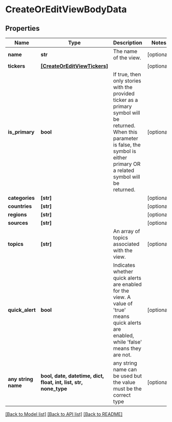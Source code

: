 # CreateOrEditViewBodyData


## Properties
Name | Type | Description | Notes
------------ | ------------- | ------------- | -------------
**name** | **str** | The name of the view. | [optional] 
**tickers** | [**[CreateOrEditViewTickers]**](CreateOrEditViewTickers.md) |  | [optional] 
**is_primary** | **bool** | If true, then only stories with the provided ticker as a primary symbol will be returned. When this parameter is false, the symbol is either primary OR a related symbol will be returned. | [optional] 
**categories** | **[str]** |  | [optional] 
**countries** | **[str]** |  | [optional] 
**regions** | **[str]** |  | [optional] 
**sources** | **[str]** |  | [optional] 
**topics** | **[str]** | An array of topics associated with the view. | [optional] 
**quick_alert** | **bool** | Indicates whether quick alerts are enabled for the view. A value of &#39;true&#39; means quick alerts are enabled, while &#39;false&#39; means they are not. | [optional] 
**any string name** | **bool, date, datetime, dict, float, int, list, str, none_type** | any string name can be used but the value must be the correct type | [optional]

[[Back to Model list]](../README.md#documentation-for-models) [[Back to API list]](../README.md#documentation-for-api-endpoints) [[Back to README]](../README.md)


